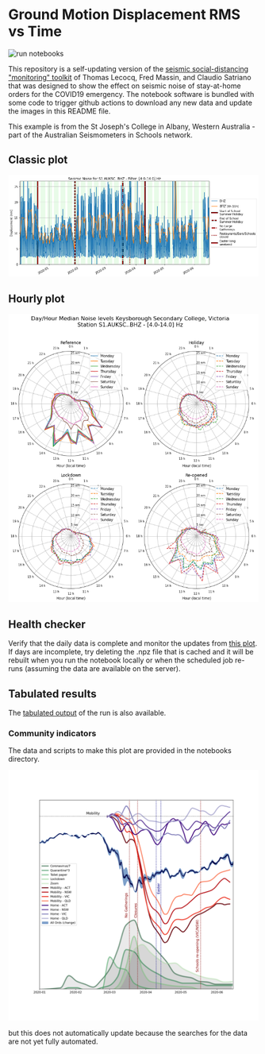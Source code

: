 <!-- #region -->
# Ground Motion Displacement RMS vs Time

![run notebooks](https://github.com/ANU-RSES-Education/SeismicNoise_AuSIS_ALB/workflows/run%20notebooks/badge.svg)

This repository is a self-updating version of the [seismic social-distancing "monitoring" toolkit](https://github.com/ThomasLecocq/SeismoRMS) of Thomas Lecocq, Fred Massin, and Claudio Satriano that was designed to show the effect on seismic noise of stay-at-home orders for the COVID19 emergency. The notebook software is bundled with some code to trigger github actions to download any new data and update the images in this README file.

This example is from the St Joseph's College in Albany, Western Australia - part of the Australian Seismometers in Schools network. 

<!-- #endregion -->

## Classic plot

![classic](results/latest.png)

## Hourly plot

![hourly](results/latest-hourly.png)

## Health checker 

Verify that the daily data is complete and monitor the updates from [this plot](results/latest-gridmap.png). If days are incomplete, try deleting the .npz file that is cached and it will be rebuilt when you run the notebook locally or when the scheduled job re-runs (assuming the data are available on the server).

## Tabulated results

The [tabulated output](results/latest.csv) of the run is also available.

### Community indicators

The data and scripts to make this plot are provided in the notebooks directory. 

![community](notebooks/CoronaVirusCommunityIndicators.png)

but this does not automatically update because the searches for the data are not yet fully automated. 

